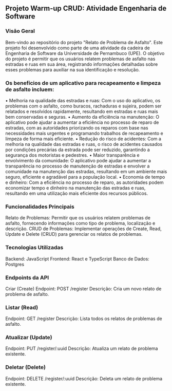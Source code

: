 ## Projeto Warm-up CRUD: Atividade Engenharia de Software

### Visão Geral

Bem-vindo ao repositório do projeto "Relato de Problema de Asfalto". Este projeto foi desenvolvido como parte de uma atividade da cadeira de Engenharia de Software da Universidade de Pernambuco (UPE). O objetivo do projeto é permitir que os usuários relatem problemas de asfalto nas estradas e ruas em sua área, registrando informações detalhadas sobre esses problemas para auxiliar na sua identificação e resolução.

### Os benefícios de um aplicativo para recapeamento e limpeza de asfalto incluem: 

 •	Melhoria na qualidade das estradas e ruas: Com o uso do aplicativo, os problemas com o asfalto, como buracos, rachaduras e sujeira, podem ser relatados e resolvidos rapidamente, resultando em estradas e ruas mais bem conservadas e seguras.
 •	Aumento da eficiência na manutenção: O aplicativo pode ajudar a aumentar a eficiência no processo de reparo de estradas, com as autoridades priorizando os reparos com base nas necessidades mais urgentes e programando trabalhos de recapeamento e limpeza de forma mais eficiente.
 •	Redução do risco de acidentes: Com a melhoria na qualidade das estradas e ruas, o risco de acidentes causados por condições precárias da estrada pode ser reduzido, garantindo a segurança dos motoristas e pedestres.
 •	Maior transparência e envolvimento da comunidade: O aplicativo pode ajudar a aumentar a transparência no processo de manutenção de estradas e envolver a comunidade na manutenção das estradas, resultando em um ambiente mais seguro, eficiente e agradável para a população local.
 •	Economia de tempo e dinheiro: Com a eficiência no processo de reparo, as autoridades podem economizar tempo e dinheiro na manutenção das estradas e ruas, resultando em uma utilização mais eficiente dos recursos públicos. 

### Funcionalidades Principais
Relato de Problemas: Permitir que os usuários relatem problemas de asfalto, fornecendo informações como tipo de problema, localização e descrição.
CRUD de Problemas: Implementar operações de Create, Read, Update e Delete (CRUD) para gerenciar os relatos de problemas.

### Tecnologias Utilizadas
Backend: JavaScript
Frontend: React e TypeScript
Banco de Dados: Postgres

### Endpoints da API
Criar (Create)
Endpoint: POST /register
Descrição: Cria um novo relato de problema de asfalto.

### Listar (Read)
Endpoint: GET /register
Descrição: Lista todos os relatos de problemas de asfalto.

### Atualizar (Update)
Endpoint: PUT /register/:uuid
Descrição: Atualiza um relato de problema existente.


### Deletar (Delete)
Endpoint: DELETE /register/:uuid
Descrição: Deleta um relato de problema existente.

 
